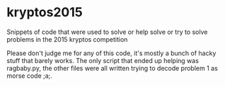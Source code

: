 # kryptos2015
Snippets of code that were used to solve or help solve or try to solve problems in the 2015 kryptos competition

Please don't judge me for any of this code, it's mostly a bunch of hacky stuff that barely works. 
The only script that ended up helping was ragbaby.py, the other files were all written trying to decode
problem 1 as morse code ;a;.
